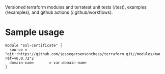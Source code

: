 Versioned terraform modules and terratest unit tests (/test), examples (/examples), and github actions (/.github/workflows). 

Sample usage
==============
```
module "ssl-certificate" {
  source = "git::https://github.com/jessegersensonchess/terraform.git//modules/management/certificates?ref=v0.0.72"2
  domain-name       = var.domain-name
}
```
